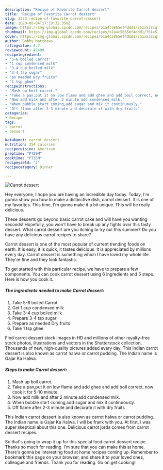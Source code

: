 ```yaml
---
description: "Recipe of Favorite Carrot dessert"
title: "Recipe of Favorite Carrot dessert"
slug: 1273-recipe-of-favorite-carrot-dessert
date: 2020-08-04T17:19:32.358Z
image: https://img-global.cpcdn.com/recipes/b1a4c5865ef4ddd1/751x532cq70/carrot-dessert-recipe-main-photo.jpg
thumbnail: https://img-global.cpcdn.com/recipes/b1a4c5865ef4ddd1/751x532cq70/carrot-dessert-recipe-main-photo.jpg
cover: https://img-global.cpcdn.com/recipes/b1a4c5865ef4ddd1/751x532cq70/carrot-dessert-recipe-main-photo.jpg
author: Bobby Matthews
ratingvalue: 4.7
reviewcount: 42499
recipeingredient:
- "5-6 boiled Carrot"
- "1 cup condensed milk"
- "3-4 cup boiled milk"
- "3-4 tsp sugar"
- "as needed Dry fruits"
- "1 tsp ghee"
recipeinstructions:
- "Mash up boil carrot."
- "Take a pan,put it on low flame and add ghee and add boil correct, now cook it for 5-10 minute."
- "Now add milk and after 2 minute add condensed milk."
- "When bubble start coming,add sugar and mix it continuously."
- "Off flame after 2-3 minute and decorate it with dry fruits"
categories:
- Recipe
tags:
- carrot
- dessert

katakunci: carrot dessert 
nutrition: 254 calories
recipecuisine: American
preptime: "PT29M"
cooktime: "PT35M"
recipeyield: "2"
recipecategory: Dinner

---
```



![Carrot dessert](https://img-global.cpcdn.com/recipes/b1a4c5865ef4ddd1/751x532cq70/carrot-dessert-recipe-main-photo.jpg)

Hey everyone, I hope you are having an incredible day today. Today, I'm gonna show you how to make a distinctive dish, carrot dessert. It is one of my favorites. This time, I'm gonna make it a bit unique. This will be really delicious.

These desserts go beyond basic carrot cake and will have you wanting seconds! Hopefully, you won&#39;t have to break up any fights over this tasty dessert. What carrot dessert are you itching to try out this summer? Do you have any delicious carrot recipes to share?

Carrot dessert is one of the most popular of current trending foods on earth. It is easy, it is quick, it tastes delicious. It is appreciated by millions every day. Carrot dessert is something which I have loved my whole life. They're fine and they look fantastic.


To get started with this particular recipe, we have to prepare a few components. You can cook carrot dessert using 6 ingredients and 5 steps. Here is how you cook it.

<!--inarticleads1-->

##### The ingredients needed to make Carrot dessert:

1. Take 5-6 boiled Carrot
1. Get 1 cup condensed milk
1. Take 3-4 cup boiled milk
1. Prepare 3-4 tsp sugar
1. Prepare as needed Dry fruits
1. Take 1 tsp ghee


Find carrot dessert stock images in HD and millions of other royalty-free stock photos, illustrations and vectors in the Shutterstock collection. Thousands of new, high-quality pictures added every day. This Indian carrot dessert is also known as carrot halwa or carrot pudding. The Indian name is Gajar Ka Halwa. 

<!--inarticleads2-->

##### Steps to make Carrot dessert:

1. Mash up boil carrot.
1. Take a pan,put it on low flame and add ghee and add boil correct, now cook it for 5-10 minute.
1. Now add milk and after 2 minute add condensed milk.
1. When bubble start coming,add sugar and mix it continuously.
1. Off flame after 2-3 minute and decorate it with dry fruits


This Indian carrot dessert is also known as carrot halwa or carrot pudding. The Indian name is Gajar Ka Halwa. I will be frank with you. At first, I was super skeptical about this one. Delicious carrot jorda comes from carrot dessert recipes. 

So that's going to wrap it up for this special food carrot dessert recipe. Thanks so much for reading. I'm sure that you can make this at home. There's gonna be interesting food at home recipes coming up. Remember to bookmark this page on your browser, and share it to your loved ones, colleague and friends. Thank you for reading. Go on get cooking!
